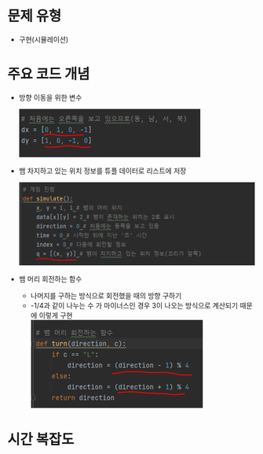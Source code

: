 # 문제 유형 
- 구현(시뮬레이션)

# 주요 코드 개념
- 방향 이동을 위한 변수

    ![img_6.png](img_6.png)

- 뱀 차지하고 있는 위치 정보를 튜플 데이터로 리스트에 저장

    ![img_7.png](img_7.png)

- 뱀 머리 회전하는 함수
  - 나머지를 구하는 방식으로 회전했을 때의 방향 구하기
  - -1/4과 같이 나누는 수 가 마이너스인 경우 3이 나오는 방식으로 계산되기 때문에 이렇게 구현  
    ![img_8.png](img_8.png)

# 시간 복잡도